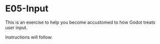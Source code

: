 # E05-Input

This is an exercise to help you become accustomed to how Godot treats user input.

Instructions will follow:


